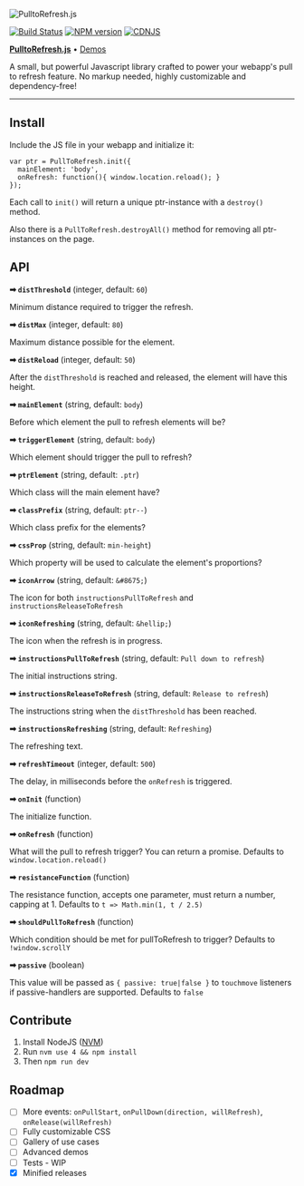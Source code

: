 ![PulltoRefresh.js](img/pulltorefresh.gif)

[![Build Status](https://travis-ci.org/BoxFactura/pulltorefresh.js.png)](https://travis-ci.org/BoxFactura/pulltorefresh.js)
[![NPM version](https://badge.fury.io/js/pulltorefreshjs.png)](http://badge.fury.io/js/pulltorefreshjs)
[![CDNJS](https://img.shields.io/cdnjs/v/pulltorefreshjs.svg)](https://cdnjs.com/libraries/pulltorefreshjs)

[**PulltoRefresh.js**](http://www.boxfactura.com/pulltorefresh.js/) • [Demos](http://www.boxfactura.com/pulltorefresh.js/demos/basic.html)

A small, but powerful Javascript library crafted to power your webapp's pull to refresh feature. No markup needed, highly customizable and dependency-free!

---


Install
---

Include the JS file in your webapp and initialize it:

```
var ptr = PullToRefresh.init({
  mainElement: 'body',
  onRefresh: function(){ window.location.reload(); }
});

```

Each call to `init()` will return a unique ptr-instance with a `destroy()` method.

Also there is a `PullToRefresh.destroyAll()` method for removing all ptr-instances on the page.

API
---

**➡ `distThreshold`** (integer, default: `60`)

Minimum distance required to trigger the refresh.

**➡ `distMax`** (integer, default: `80`)

Maximum distance possible for the element.

**➡ `distReload`** (integer, default: `50`)

After the `distThreshold` is reached and released, the element will have this height.

**➡ `mainElement`** (string, default: `body`)

Before which element the pull to refresh elements will be?

**➡ `triggerElement`** (string, default: `body`)

Which element should trigger the pull to refresh?

**➡ `ptrElement`** (string, default: `.ptr`)

Which class will the main element have?

**➡ `classPrefix`** (string, default: `ptr--`)

Which class prefix for the elements?

**➡ `cssProp`** (string, default: `min-height`)

Which property will be used to calculate the element's proportions?

**➡ `iconArrow`** (string, default: `&#8675;`)

The icon for both `instructionsPullToRefresh` and `instructionsReleaseToRefresh`

**➡ `iconRefreshing`** (string, default: `&hellip;`)

The icon when the refresh is in progress.

**➡ `instructionsPullToRefresh`** (string, default: `Pull down to refresh`)

The initial instructions string.

**➡ `instructionsReleaseToRefresh`** (string, default: `Release to refresh`)

The instructions string when the `distThreshold` has been reached.

**➡ `instructionsRefreshing`** (string, default: `Refreshing`)

The refreshing text.

**➡ `refreshTimeout`** (integer, default: `500`)

The delay, in milliseconds before the `onRefresh` is triggered.

**➡ `onInit`** (function)

The initialize function.

**➡ `onRefresh`** (function)

What will the pull to refresh trigger? You can return a promise. Defaults to `window.location.reload()`

**➡ `resistanceFunction`** (function)

The resistance function, accepts one parameter, must return a number, capping at 1. Defaults to `t => Math.min(1, t / 2.5)`

**➡ `shouldPullToRefresh`** (function)

Which condition should be met for pullToRefresh to trigger? Defaults to `!window.scrollY`

**➡ `passive`** (boolean)

This value will be passed as `{ passive: true|false }` to `touchmove` listeners if passive-handlers are supported. Defaults to `false`

Contribute
---

1. Install NodeJS ([NVM](https://github.com/creationix/nvm/blob/master/nvm.sh))
2. Run `nvm use 4 && npm install`
3. Then `npm run dev`

Roadmap
---

- [ ] More events: `onPullStart`, `onPullDown(direction, willRefresh)`, `onRelease(willRefresh)`
- [ ] Fully customizable CSS
- [ ] Gallery of use cases
- [ ] Advanced demos
- [ ] Tests - WIP
- [x] Minified releases
